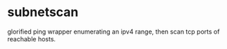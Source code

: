 # subnetscan
glorified ping wrapper enumerating an ipv4 range, then scan tcp ports of reachable hosts.
